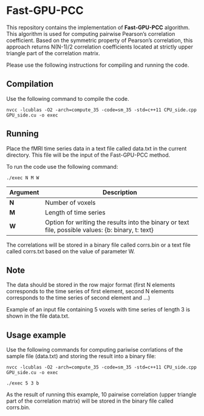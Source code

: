 # Fast-GPU-PCC

This repository contains the implementation of  **Fast-GPU-PCC** algorithm. This algorithm is used for computing pairwise Pearson’s correlation coefficient. Based on the symmetric property of Pearson’s correlation, this approach returns N(N-1)/2 correlation coefficients located at strictly upper triangle part of the correlation matrix.

Please use the following instructions for compiling and running the code.

## Compilation

Use the following command to compile the code.

```
nvcc -lcublas -O2 -arch=compute_35 -code=sm_35 -std=c++11 CPU_side.cpp GPU_side.cu -o exec
```

## Running

Place the fMRI time series data in a text file called data.txt in the current directory. This file will be the input of the Fast-GPU-PCC method.

To run the code use the following command:

```
./exec N M W
```

|Argument |Description|
|--|--|
|**N** |Number of voxels|
|**M** |Length of time series|
|**W** |Option for writing the results into the binary or text file, possible values: {b: binary, t: text}|


The correlations will be stored in a binary file called corrs.bin or a text file called corrs.txt based on the value of parameter W.

## Note

The data should be stored in the row major format (first N elements corresponds to the time series of first element, second N elements corresponds to the time series of second element and …)


Example of an input file containing 5 voxels with time series of length 3 is shown in the file data.txt.


## Usage example
Use the following commands for computing pariwise corrlations of the sample file (data.txt) and storing the result into a binary file:

```
nvcc -lcublas -O2 -arch=compute_35 -code=sm_35 -std=c++11 CPU_side.cpp GPU_side.cu -o exec

./exec 5 3 b
```

As the result of running this example, 10 pairwise correlation (upper triangle part of the correlation matrix) will be stored in the binary file called corrs.bin.
